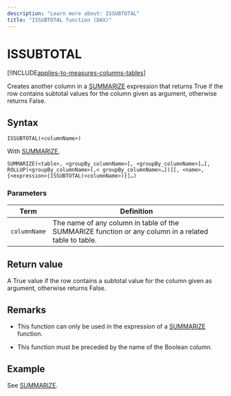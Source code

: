 ```yaml
---
description: "Learn more about: ISSUBTOTAL"
title: "ISSUBTOTAL function (DAX)"
---
```

# ISSUBTOTAL

[!INCLUDE[applies-to-measures-columns-tables](includes/applies-to-measures-columns-tables.md)]

Creates another column in a [SUMMARIZE](summarize-function-dax.md) expression that returns True if the row contains subtotal values for the column given as argument, otherwise returns False.

## Syntax  
  
```dax
ISSUBTOTAL(<columnName>)
```

With [SUMMARIZE](summarize-function-dax.md),

```dax
SUMMARIZE(<table>, <groupBy_columnName>[, <groupBy_columnName>]…[, ROLLUP(<groupBy_columnName>[,< groupBy_columnName>…])][, <name>, {<expression>|ISSUBTOTAL(<columnName>)}]…)  
```
  
### Parameters  

|Term|Definition|  
|--------|--------------|
|`columnName`  |The name of any column in table of the SUMMARIZE function or any column in a related table to table.  |

## Return value

A True value if the row contains a subtotal value for the column given as argument, otherwise returns False.
  
## Remarks  

- This function can only be used in the expression of a [SUMMARIZE](summarize-function-dax.md) function.

- This function must be preceded by the name of the Boolean column.

## Example

See [SUMMARIZE](summarize-function-dax.md).
